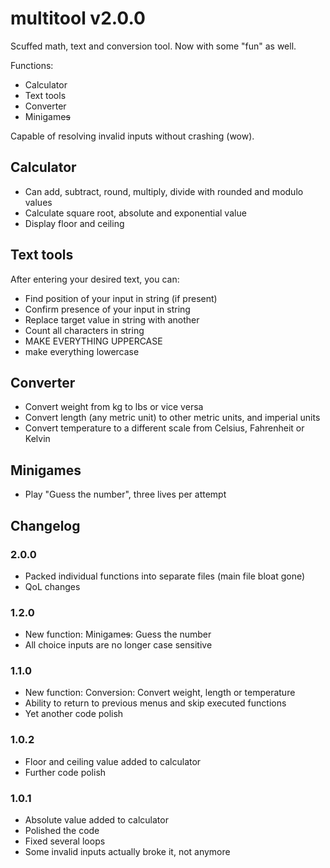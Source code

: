 # multitool v2.0.0

Scuffed math, text and conversion tool. Now with some "fun" as well.

Functions:
  - Calculator
  - Text tools
  - Converter
  - Minigame<s>s</s>

  Capable of resolving invalid inputs without crashing (wow).
  
## Calculator
  - Can add, subtract, round, multiply, divide with rounded and modulo values
  - Calculate square root, absolute and exponential value
  - Display floor and ceiling 

## Text tools
  After entering your desired text, you can:
   - Find position of your input in string (if present)
   - Confirm presence of your input in string
   - Replace target value in string with another
   - Count all characters in string
   - MAKE EVERYTHING UPPERCASE
   - make everything lowercase

## Converter
  - Convert weight from kg to lbs or vice versa
  - Convert length (any metric unit) to other metric units, and imperial units
  - Convert temperature to a different scale from Celsius, Fahrenheit or Kelvin

## Minigames
  - Play "Guess the number", three lives per attempt

## Changelog

### 2.0.0
  - Packed individual functions into separate files (main file bloat gone)
  - QoL changes

### 1.2.0
  - New function: Minigame<s>s</s>: Guess the number
  - All choice inputs are no longer case sensitive

### 1.1.0
  - New function: Conversion: Convert weight, length or temperature
  - Ability to return to previous menus and skip executed functions
  - Yet another code polish

### 1.0.2
  - Floor and ceiling value added to calculator
  - Further code polish

### 1.0.1
  - Absolute value added to calculator
  - Polished the code
  - Fixed several loops
  - Some invalid inputs actually broke it, not anymore
